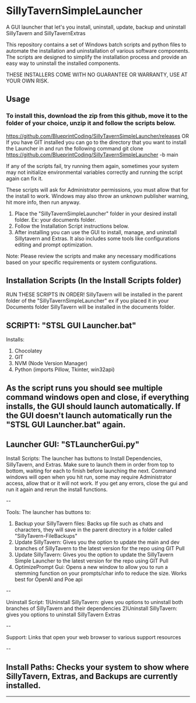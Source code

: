 # SillyTavernSimpleLauncher
A GUI launcher that let's you install, uninstall, update, backup and uninstall SillyTavern and SillyTavernExtras

This repository contains a set of Windows batch scripts and python files to automate the installation and uninstallation of various software components. The scripts are designed to simplify the installation process and provide an easy way to uninstall the installed components.

THESE INSTALLERS COME WITH NO GUARANTEE OR WARRANTY, USE AT YOUR OWN RISK.

## Usage

### To install this, download the zip from this github, move it to the folder of your choice, unzip it and follow the scripts below.
https://github.com/BlueprintCoding/SillyTavernSimpleLauncher/releases
OR
If you have GIT installed you can go to the directory that you want to install the Launcher in and run the following command
	git clone https://github.com/BlueprintCoding/SillyTavernSimpleLauncher -b main 

If any of the scripts fail, try running them again, sometimes your system may not initialize environmental variables correctly and running the script again can fix it. 

These scripts will ask for Administrator permissions, you must allow that for the install to work. Windows may also throw an unknown publisher warning, hit more info, then run anyway.

1. Place the "SillyTavernSimpleLauncher" folder in your desired install folder. Ex: your documents folder.
2. Follow the Installation Script instructions below. 
3. After installing you can use the GUI to install, manage, and uninstall Sillytavern and Extras. It also includes some tools like configurations editing and prompt optimization. 

Note: Please review the scripts and make any necessary modifications based on your specific requirements or system configurations.


## Installation Scripts (In the Install Scripts folder)
RUN THESE SCRIPTS IN ORDER! SillyTavern will be installed in the parent folder of the "SillyTavernSimpleLauncher" ex if you placed it in your Documents folder SillyTavern will be installed in the documents folder. 

SCRIPT1: "STSL GUI Launcher.bat"
----
Installs:
1. Chocolatey 
2. GIT
3. NVM (Node Version Manager)
4. Python (imports Pillow, Tkinter, win32api)

As the script runs you should see multiple command windows open and close, if everything installs, the GUI should launch automatically. If the GUI doesn't launch automatically run the "STSL GUI Launcher.bat" again.
----

Launcher GUI: "STLauncherGui.py"
----
Install Scripts:
The launcher has buttons to Install Dependencies, SillyTavern, and Extras. Make sure to launch them in order from top to bottom, waiting for each to finish before launching the next. 
Command windows will open when you hit run, some may require Administrator access, allow that or it will not work. If you get any errors, close the gui and run it again and rerun the install functions.

--

Tools:
The launcher has buttons to:
1) Backup your SillyTavern files: Backs up file such as chats and characters, they will save in the parent directory in a folder called "SillyTavern-FileBackups"
2) Update SillyTavern: Gives you the option to update the main and dev branches of SillyTavern to the latest version for the repo using GIT Pull
3) Update SillyTavern: Gives you the option to update the SillyTavern Simple Launcher to the latest version for the repo using GIT Pull
4) OptimizePrompt Gui: Opens a new window to allow you to run a stemming function on your prompts/char info to reduce the size. Works best for OpenAI and Poe api

--

Uninstall Script:
1)Uninstall SillyTavern: gives you options to uninstall both branches of SillyTavern and their dependencies
2)Uninstall SillyTavern: gives you options to uninstall SillyTavern Extras

--

Support:
Links that open your web browser to various support resources

--

Install Paths:
Checks your system to show where SillyTavern, Extras, and Backups are currently installed.
----

----------------------------------------------------------------

